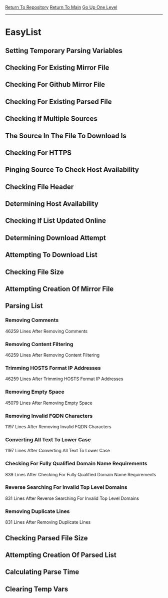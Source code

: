 [Return To Repository](https://github.com/deathbybandaid/piholeparser/)
[Return To Main](https://github.com/deathbybandaid/piholeparser/blob/master/RecentRunLogs/Mainlog.md)
[Go Up One Level](https://github.com/deathbybandaid/piholeparser/blob/master/RecentRunLogs/TopLevelScripts/30-Processing-External-Blacklists.md)
____________________________________
# EasyList
## Setting Temporary Parsing Variables
## Checking For Existing Mirror File
## Checking For Github Mirror File
## Checking For Existing Parsed File
## Checking If Multiple Sources
## The Source In The File To Download Is
## Checking For HTTPS
## Pinging Source To Check Host Availability
## Checking File Header
## Determining Host Availability
## Checking If List Updated Online
## Determining Download Attempt
## Attempting To Download List
## Checking File Size
## Attempting Creation Of Mirror File
## Parsing List
### Removing Comments
46259 Lines After Removing Comments
### Removing Content Filtering
46259 Lines After Removing Content Filtering
### Trimming HOSTS Format IP Addresses
46259 Lines After Trimming HOSTS Format IP Addresses
### Removing Empty Space
45079 Lines After Removing Empty Space
### Removing Invalid FQDN Characters
1197 Lines After Removing Invalid FQDN Characters
### Converting All Text To Lower Case
1197 Lines After Converting All Text To Lower Case
### Checking For Fully Qualified Domain Name Requirements
839 Lines After Checking For Fully Qualified Domain Name Requirements
### Reverse Searching For Invalid Top Level Domains
831 Lines After Reverse Searching For Invalid Top Level Domains
### Removing Duplicate Lines
831 Lines After Removing Duplicate Lines
## Checking Parsed File Size
## Attempting Creation Of Parsed List
## Calculating Parse Time
## Clearing Temp Vars
